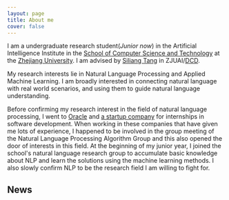 ```yaml
---
layout: page
title: About me
cover: false
---
```


  I am a undergraduate research student(_Junior now_) in the Artificial Intelligence 
Institute in the [School of Computer Science and Technology](http://www.cs.zju.edu.cn/) at 
the [Zhejiang University](http://www.zju.edu.cn/). I am advised by [Siliang Tang](https://person.zju.edu.cn/siliang) in ZJUAI/[DCD](http://www.dcd.zju.edu.cn/). 

  My research interests lie in Natural Language Processing and Applied Machine 
Learning. I am broadly interested in connecting natural language with real 
world scenarios, and using them to guide natural language understanding.

Before confirming my research interest in the field of natural language processing, 
I went to [Oracle](https://www.oracle.com/cn/index.html) and [a startup company](https://www.eigentech.ai/en/) for internships in software development. 
When working in these companies that have given me lots of experience, I happened to be 
involved in the group meeting of the Natural Language Processing Algorithm Group 
and this also opened the door of interests in this field. At the beginning of my 
junior year, I joined the school's natural language research group to accumulate 
basic knowledge about NLP and learn the solutions using the machine learning methods. 
I also slowly confirm NLP to be the research field I am willing to fight for.

## News

